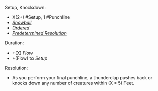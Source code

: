 Setup, Knockdown:
+ X(2+) #Setup, 1 #Punchline
+ *[Snowball](Snowball)*
+ *[Ordered](Ordered)* 
+ *[Predetermined Resolution](Predetermined_Resolution)*

Duration:
+ +(X) *Flow*
+ +(Flow) to *Setup* 

Resolution:
+ As you perform your final punchline, a thunderclap pushes back or knocks down any number of creatures within (X * 5) Feet.